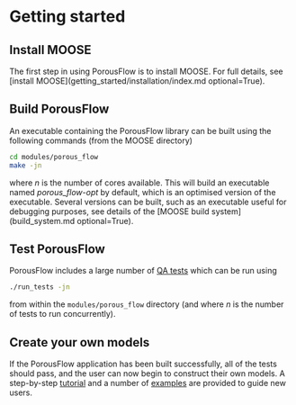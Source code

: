 # Getting started

## Install MOOSE

The first step in using PorousFlow is to install MOOSE. For full details, see [install MOOSE](getting_started/installation/index.md optional=True).

## Build PorousFlow

An executable containing the PorousFlow library can be built using the following commands
(from the MOOSE directory)

```bash
cd modules/porous_flow
make -jn
```

where *n* is the number of cores available. This will build an executable named *porous_flow-opt*
by default, which is an optimised version of the executable. Several versions can be built, such as an
executable useful for debugging purposes, see details of the [MOOSE build system](build_system.md optional=True).

## Test PorousFlow

PorousFlow includes a large number of [QA tests](porous_flow/tests.md) which can be run using

```bash
./run_tests -jn
```

from within the  `modules/porous_flow` directory (and where *n* is the number of tests to run concurrently).

## Create your own models

If the PorousFlow application has been built successfully, all of the tests should pass, and the user can
now begin to construct their own models. A step-by-step [tutorial](porous_flow/tutorial_00.md) and a number of [examples](porous_flow/index.md) are provided to guide new users.
